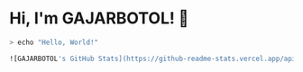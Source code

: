# Hi, I'm GAJARBOTOL! 👾

```bash
> echo "Hello, World!"

![GAJARBOTOL's GitHub Stats](https://github-readme-stats.vercel.app/api?username=GAJARBOTOL&show_icons=true&theme=radical)
